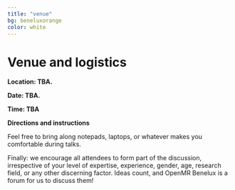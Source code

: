 ```yaml
---
title: "venue"
bg: beneluxorange
color: white
---
```


# Venue and logistics

**Location: TBA.**

**Date: TBA.**

**Time: TBA**

**Directions and instructions**

Feel free to bring along notepads, laptops, or whatever makes you comfortable during talks.

Finally: we encourage all attendees to form part of the discussion, irrespective of your level of expertise, experience, gender, age, research field, or any other discerning factor. Ideas count, and OpenMR Benelux is a forum for us to discuss them!
